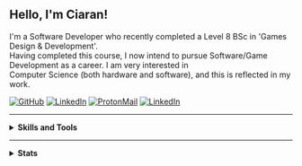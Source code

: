 <p>
    <script type="text/javascript" src="src/js/such_a_shame_there_is_no.js"></script>
    <link rel="stylesheet" type="text/css" href="src/css/style.css">
</p>

## Hello, I'm Ciaran!  

I'm a Software Developer who recently completed a Level 8 BSc in 'Games Design & Development'.  
Having completed this course, I now intend to pursue Software/Game Development as a career.  I am very interested in  
Computer Science (both hardware and software), and this is reflected in my work.  

[![GitHub](https://img.shields.io/badge/-Github-000000?style=flat&logo=Github&logoColor=white)](https://github.com/Renegade-Master/)
[![LinkedIn](https://img.shields.io/badge/-LinkedIn-0077B5?style=flat&logo=Linkedin&logoColor=white)](https://www.linkedin.com/in/ciaran-bent/)
[![ProtonMail](https://img.shields.io/badge/-ProtonMail-252831?style=flat&logo=Protonmail&logoColor=white)](mailto:ciaran.bent@protonmail.ch)
[![LinkedIn](https://img.shields.io/badge/-Twitter-3E98EC?style=flat&logo=Twitter&logoColor=white)](https://twitter.com/RenegadeMMXV)    

---  

<p>
    <details>
        <summary>
            <b>Skills and Tools</b>
        </summary>
        <h5>Operating Systems:</h5>
        <table>
            <tr>
                <td><img class="badge" src="https://img.shields.io/badge/-Windows-1e2229?style=plastic&logo=Windows" alt="Windows Logo"></td>
                <td><img class="badge" src="https://img.shields.io/badge/-Linux-1e2229?style=plastic&logo=Linux" alt="Linux Logo"></td>
                <td><img class="badge" src="https://img.shields.io/badge/-Mac_OS-1e2229?style=plastic&logo=Apple" alt="Apple Logo"></td>
                <td><img class="badge" src="https://img.shields.io/badge/-Android-1e2229?style=plastic&logo=Android" alt="Android Logo"></td>
            </tr>
        </table>
        <br>
        <h5>Programming Languages and Frameworks:</h5>
        <table>
            <tr>
                <td><b>Proficient</b></td>
                <td><img class="badge" src="https://img.shields.io/badge/-Python-1e2229?style=plastic&logo=Python" alt="Python Logo"></td>
                <td><img class="badge" src="https://img.shields.io/badge/-Java-1e2229?style=plastic&logo=Java" alt="Java Logo"></td>
                <td><img class="badge" src="https://img.shields.io/badge/-Kotlin-1e2229?style=plastic&logo=Kotlin" alt="Kotlin Logo"></td>
                <td><img class="badge" src="https://img.shields.io/badge/-CSharp-1e2229?style=plastic&logo=C-Sharp" alt="C# Logo"></td>
                <td><img class="badge" src="https://img.shields.io/badge/-C++-00599C?style=plastic&logo=CPlusPlus" alt="C++ Logo"></td>
                <td><img class="badge" src="https://img.shields.io/badge/-C-1e2229?style=plastic&logo=C" alt="C Logo"></td>
                <td><img class="badge" src="https://img.shields.io/badge/-Git-1e2229?style=plastic&logo=Git" alt="Git Logo"></td>
            </tr>
            <tr>
                <td><b>Familiar</b></td>
                <td><img class="badge" src="https://img.shields.io/badge/-AWS-1e2229?style=plastic&logo=amazon-aws" alt="Amazon AWS Logo"></td>
                <td><img class="badge" src="https://img.shields.io/badge/-JavaScript-1e2229?style=plastic&logo=JavaScript" alt="JavaScript Logo"></td>
                <td><img class="badge" src="https://img.shields.io/badge/-TypeScript-1e2229?style=plastic&logo=TypeScript" alt="TypeScript Logo"></td>
                <td><img class="badge" src="https://img.shields.io/badge/-React-1e2229?style=plastic&logo=React" alt="React Logo"></td>
                <td><img class="badge" src="https://img.shields.io/badge/-HTML_5-1e2229?style=plastic&logo=HTML5" alt="HTML5 Logo"></td>
                <td><img class="badge" src="https://img.shields.io/badge/-CSS_3-1e2229?style=plastic&logo=CSS3" alt="CSS3 Logo"></td>
                <td></td>
            </tr>
            <tr>
                <td><b>Worked With</b></td>
                <td><img class="badge" src="https://img.shields.io/badge/-Motorola_68K-1e2229?style=plastic&logo=" alt="M68K Logo"></td>
                <td><img class="badge" src="https://img.shields.io/badge/-SASS-1e2229?style=plastic&logo=SASS" alt="SASS Logo"></td>
                <td></td>
                <td></td>
                <td></td>
                <td></td>
                <td></td>
            </tr>
        </table>
        <br>
        <h5>IDEs</h5>
        <table>
            <tr>
                <td><img class="badge" src="https://img.shields.io/badge/-IntelliJ_IDEA-1e2229?style=plastic&logo=IntelliJ-IDEA" alt="IntelliJ IDEA Logo"></td>
                <td><img class="badge" src="https://img.shields.io/badge/-Visual_Studio-1e2229?style=plastic&logo=Visual-Studio" alt="Visual Studio Logo"></td>
                <td><img class="badge" src="https://img.shields.io/badge/-Visual_Studio_Code-1e2229?style=plastic&logo=Visual-Studio-Code" alt="Visual Studio Code Logo"></td>
                <td><img class="badge" src="https://img.shields.io/badge/-VIM-1e2229?style=plastic&logo=VIM" alt="VIM"></td>
            </tr>
        </table>
    </details>
</p>

---  

<p>
    <details>
        <summary>
            <b>Stats</b>
        </summary>
        <table>
            <tr>
                <th>Personal Account</th><th>University Account</th>
            </tr>
            <tr>
                <td>
                    <img src="https://github-readme-stats.vercel.app/api?username=Renegade-Master&show_icons=true&&theme=dark&hide_border=true" alt="">
                </td>
                <td>
                    <img src="https://github-readme-stats.vercel.app/api?username=LitThurles-K00221230&theme=prussian&show_icons=true&&theme=dark&hide_border=true" alt="">
                </td>
            </tr>
            <tr>
                <td>
                    <img src="https://github-readme-stats.vercel.app/api/top-langs/?username=Renegade-Master&theme=dark&hide_border=true" alt="">
                </td>
                <td>
                    <img src="https://github-readme-stats.vercel.app/api/top-langs/?username=LitThurles-K00221230&theme=prussian&hide_border=true" alt="">
                </td>
            </tr>
        </table>
    </details>
</p>
